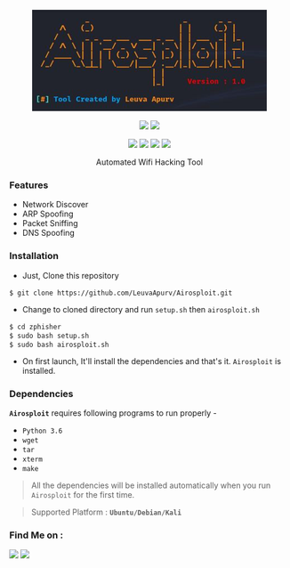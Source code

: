 <!-- Airosploit -->

<p align="center">
  <img src=".img/Logo.JPG">
</p>


<p align="center">
  <img src="https://img.shields.io/badge/Version-1.0-green?style=for-the-badge">
  <img src="https://img.shields.io/github/license/htr-tech/zphisher?style=for-the-badge">
  <!-- <img src="https://img.shields.io/github/stars/htr-tech/zphisher?style=for-the-badge">
  <img src="https://img.shields.io/github/issues/htr-tech/zphisher?color=red&style=for-the-badge">
  <img src="https://img.shields.io/github/forks/htr-tech/zphisher?color=teal&style=for-the-badge"> -->
</p>

<p align="center">
  <img src="https://img.shields.io/badge/Author-Apurv_Leuva-cyan?style=flat-square">
  <img src="https://img.shields.io/badge/Open%20Source-Yes-cyan?style=flat-square">
  <img src="https://img.shields.io/badge/MADE%20IN-India-green?colorA=%23ff0000&colorB=%23017e40&style=flat-square">
  <img src="https://img.shields.io/badge/Written%20In-Bash_and_Python-cyan?style=flat-square">
</p>

<p align="center">Automated Wifi Hacking Tool</p>

### Features

- Network Discover
- ARP Spoofing
- Packet Sniffing
- DNS Spoofing


### Installation

- Just, Clone this repository
```
$ git clone https://github.com/LeuvaApurv/Airosploit.git
```

- Change to cloned directory and run `setup.sh` then `airosploit.sh`
```
$ cd zphisher
$ sudo bash setup.sh
$ sudo bash airosploit.sh
```
- On first launch, It'll install the dependencies and that's it. `Airosploit` is installed.

### Dependencies

**`Airosploit`** requires following programs to run properly - 
- `Python 3.6`
- `wget`
- `tar`
- `xterm`
- `make`

> All the dependencies will be installed automatically when you run `Airosploit` for the first time.

> Supported Platform : **`Ubuntu/Debian/Kali`**

### Find Me on :
<p align="left">
  <a href="https://github.com/LeuvaApurv" target="_blank"><img src="https://img.shields.io/badge/Github-Leuva_Apurv-green?style=for-the-badge&logo=github"></a>
  <a href="https://www.linkedin.com/in/leuvaapurv" target="_blank"><img src="https://img.shields.io/badge/LinkedIn-%40Apurv_Leuva-blue?style=for-the-badge&logo=LinkedIn"></a>
</p>
